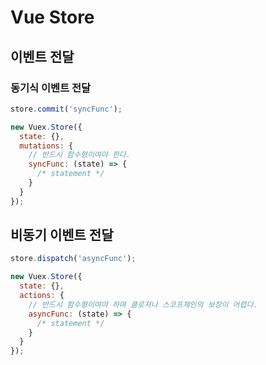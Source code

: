 # Vue Store

## 이벤트 전달

### 동기식 이벤트 전달

```javascript
store.commit('syncFunc');
```

```javascript
new Vuex.Store({
  state: {},
  mutations: {
    // 반드시 함수형이여야 한다.
    syncFunc: (state) => {
      /* statement */
    }
  }
});
```

## 비동기 이벤트 전달

```javascript
store.dispatch('asyncFunc');
```

```javascript
new Vuex.Store({
  state: {},
  actions: {
    // 반드시 함수형이여야 하며 클로져나 스코프체인의 보장이 어렵다.
    asyncFunc: (state) => {
      /* statement */
    }
  }
});
```
